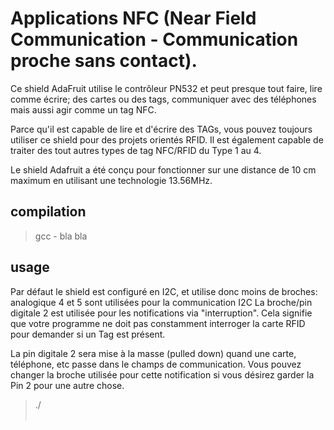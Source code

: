 # Applications NFC (Near Field Communication - Communication proche sans contact).
Ce shield AdaFruit utilise le contrôleur PN532 et peut presque tout faire,
lire comme écrire; des cartes ou des tags, communiquer avec des téléphones
mais aussi agir comme un tag NFC.

Parce qu'il est capable de lire et d'écrire des TAGs, vous pouvez toujours
utiliser ce shield pour des projets orientés RFID.
Il est également capable de traiter des tout autres types de tag NFC/RFID du Type 1 au 4.

Le shield Adafruit a été conçu pour fonctionner sur une
distance de 10 cm maximum en utilisant une technologie 13.56MHz.

## compilation

> gcc - bla bla

## usage

Par défaut le shield est configuré en I2C, et utilise donc moins de broches:
analogique 4 et 5 sont utilisées pour la communication I2C
La broche/pin digitale 2 est utilisée pour les notifications via "interruption".
Cela signifie que votre programme ne doit pas constamment interroger
la carte RFID pour demander si un Tag est présent.

La pin digitale 2 sera mise à la masse (pulled down) quand une carte,
téléphone, etc passe dans le champs de communication.
Vous pouvez changer la broche utilisée pour cette notification
si vous désirez garder la Pin 2 pour une autre chose.

> ./<ton fichier executable> <option>


